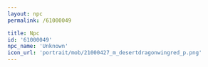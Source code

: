 ```yaml
---
layout: npc
permalink: /61000049

title: Npc
id: '61000049'
npc_name: 'Unknown'
icon_url: 'portrait/mob/21000427_m_desertdragonwingred_p.png'
---
```

